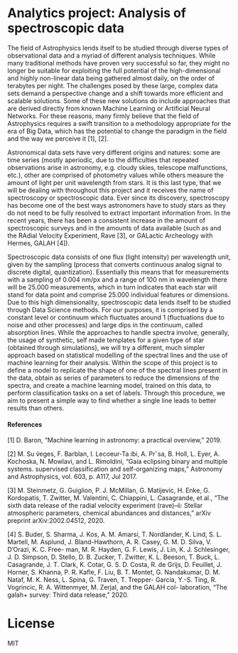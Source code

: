 # Analytics project: Analysis of spectroscopic data

The field of Astrophysics lends itself to be studied through diverse types of observational data and a myriad of different analysis techniques. While many traditional methods have proven very successful so far, they might no longer be suitable for exploiting the full potential of the high-dimensional and highly non-linear data being gathered almost daily, on the order of terabytes per night. The challenges posed by these large, complex data sets demand a perspective change and a shift towards more efficient and scalable solutions. Some of these new solutions do include approaches that are derived directly from known Machine Learning or Artificial Neural Networks. For these reasons, many firmly believe that the field of Astrophysics requires a swift transition to a methodology appropriate for the era of Big Data, which has the potential to change the paradigm in the field and the way we perceive it [1], [2].

Astronomical data sets have very different origins and natures: some are time series (mostly aperiodic, due to the difficulties that repeated observations arise in astronomy, e.g. cloudy skies, telescope malfunctions, etc.), other are comprised of photometry values while others measure the amount of light per unit wavelength from stars. It is this last type, that we will be dealing with throughout this project and it receives the name of spectroscopy or spectroscopic data. Ever since its discovery, spectroscopy has become one of the best ways astronomers have to study stars as they do not need to be fully resolved to extract important information from. In the recent years, there has been a consistent increase in the amount of spectroscopic surveys and in the amounts of data available (such as and the RAdial Velocity Experiment, Rave [3], or GALactic Archeology with Hermes, GALAH [4]).

Spectroscopic data consists of one flux (light intensity) per wavelength unit, given by the sampling (process that converts continuous analog signal to discrete digital, quantization). Essentially this means that for measurements with a sampling of 0.004 nm/px and a range of 100 nm in wavelength there will be 25.000 measurements, which in turn indicates that each star will stand for data point and comprise 25.000 individual features or dimensions. Due to this high dimensionality, spectroscopic data lends itself to be studied through Data Science methods. For our purposes, it is comprised by a constant level or continuum which fluctuates around 1 (fluctuations due to noise and other processes) and large dips in the continuum, called absorption lines. While the approaches to handle spectra involve, generally, the usage of synthetic, self made templates for a given type of star (obtained through simulations), we will try a different, much simpler approach based on statistical modelling of the spectral lines and the use of machine learning for their analysis. Within the scope of this project is to define a model to replicate the shape of one of the spectral lines present in the data, obtain as series of parameters to reduce the dimensions of the spectra, and create a machine learning model, trained on this data, to perform classification tasks on a set of labels. Through this procedure, we aim to present a simple way to find whether a single line leads to better results than others.

#### References

[1] D. Baron, “Machine learning in astronomy: a practical overview,” 2019.

[2] M. Su ̈veges, F. Barblan, I. Lecoeur-Ta ̈ıbi, A. Prˇsa, B. Holl, L. Eyer, A. Kochoska, N. Mowlavi, and L. Rimoldini, “Gaia eclipsing binary and multiple systems. supervised classification and self-organizing maps,” Astronomy and Astrophysics, vol. 603, p. A117, Jul 2017.

[3] M. Steinmetz, G. Guiglion, P. J. McMillan, G. Matijevic, H. Enke, G. Kordopatis, T. Zwitter, M. Valentini, C. Chiappini, L. Casagrande, et al., “The sixth data release of the radial velocity experiment (rave)–ii: Stellar atmospheric parameters, chemical abundances and distances,” arXiv preprint arXiv:2002.04512, 2020.

[4] S. Buder, S. Sharma, J. Kos, A. M. Amarsi, T. Nordlander, K. Lind, S. L. Martell, M. Asplund, J. Bland-Hawthorn, A. R. Casey, G. M. D. Silva, V. D’Orazi, K. C. Free- man, M. R. Hayden, G. F. Lewis, J. Lin, K. J. Schlesinger, J. D. Simpson, D. Stello, D. B. Zucker, T. Zwitter, K. L. Beeson, T. Buck, L. Casagrande, J. T. Clark, K. Cotar, G. S. D. Costa, R. de Grijs, D. Feuillet, J. Horner, S. Khanna, P. R. Kafle, F. Liu, B. T. Montet, G. Nandakumar, D. M. Nataf, M. K. Ness, L. Spina, G. Traven, T. Trepper- Garcia, Y.-S. Ting, R. Vogrincic, R. A. Wittenmyer, M. Zerjal, and the GALAH col- laboration, “The galah+ survey: Third data release,” 2020.

# License

MIT
